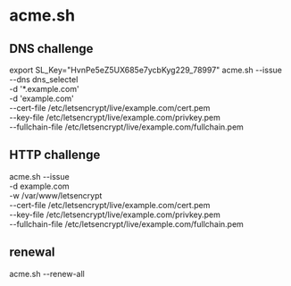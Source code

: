 # acme.sh

## DNS challenge
export SL_Key="HvnPe5eZ5UX685e7ycbKyg229_78997"
acme.sh --issue \
  --dns dns_selectel \
  -d '*.example.com' \
  -d 'example.com' \
  --cert-file /etc/letsencrypt/live/example.com/cert.pem \
  --key-file /etc/letsencrypt/live/example.com/privkey.pem \
  --fullchain-file /etc/letsencrypt/live/example.com/fullchain.pem

## HTTP challenge
acme.sh --issue \
  -d example.com \
  -w /var/www/letsencrypt \
  --cert-file /etc/letsencrypt/live/example.com/cert.pem \
  --key-file /etc/letsencrypt/live/example.com/privkey.pem \
  --fullchain-file /etc/letsencrypt/live/example.com/fullchain.pem

## renewal
acme.sh --renew-all
